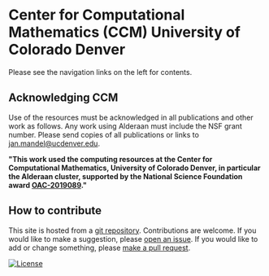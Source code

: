 # Center for Computational Mathematics (CCM) University of Colorado Denver

Please see the navigation links on the left for contents.

## Acknowledging CCM

Use of the resources must be acknowledged in all publications and other work as follows. Any work using Alderaan must include the NSF grant number. Please send copies of all publications or links to jan.mandel@ucdenver.edu.

**"This work used the computing resources at the Center for Computational Mathematics, University of Colorado Denver, in particular the Alderaan cluster, supported by the National Science Foundation award [OAC-2019089](https://www.nsf.gov/awardsearch/showAward?AWD_ID=2019089)."**

## How to contribute

This site is hosted from a [git repository](https://github.com/ccmucdenver/ccm-docs). Contributions are welcome. If you would like to make a suggestion, please [open an issue](https://github.com/ccmucdenver/ccm-docs/issues/new/choose). If you would like to add or change something, please [make a pull request](pull_request/).

[![License](https://img.shields.io/badge/License-Apache%202.0-blue.svg)](https://opensource.org/licenses/Apache-2.0)
